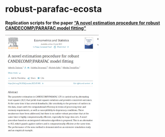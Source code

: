 
<!-- README.md is generated from README.Rmd. Please edit that file -->

# robust-parafac-ecosta

**Replication scripts for the paper [“A novel estimation procedure for
robust CANDECOMP/PARAFAC model
fitting”](https://doi.org/10.1016/j.ecosta.2023.07.001)**

<img src="robust-parafac-ecosta.png" width="60%" />
